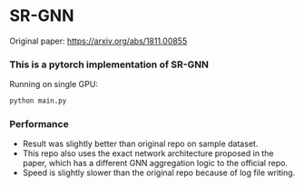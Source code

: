 # SR-GNN


Original paper: https://arxiv.org/abs/1811.00855

### This is a pytorch implementation of SR-GNN

Running on single GPU:
```bash
python main.py
```
### Performance
- Result was slightly better than original repo on sample dataset. 
- This repo also uses the exact network architecture proposed in the paper, which has a different GNN aggregation logic to the official repo.
- Speed is slightly slower than the original repo because of log file writing.
